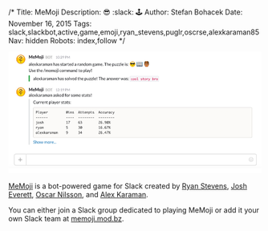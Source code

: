 /*
Title: MeMoji
Description: :sunglasses: :slack: :joystick: 
Author: Stefan Bohacek
Date: November 16, 2015
Tags: slack,slackbot,active,game,emoji,ryan_stevens,puglr,oscrse,alexkaraman85
Nav: hidden
Robots: index,follow
*/

[![](/content/bots/slackbots/images/MeMoji.png)](https://memoji.mod.bz/)

[MeMoji](https://memoji.mod.bz/) is a bot-powered game for Slack created by [Ryan Stevens](https://twitter.com/ryan_stevens), [Josh Everett](https://twitter.com/puglr), [Oscar Nilsson](https://twitter.com/oscrse), and [Alex Karaman](https://github.com/alexkaraman85).


You can either join a Slack group dedicated to playing MeMoji or add it your own Slack team at [memoji.mod.bz](https://memoji.mod.bz/).
